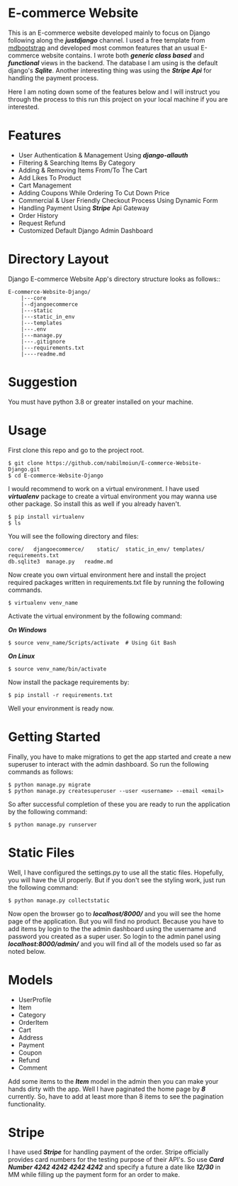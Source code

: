 E-commerce Website
====================

This is an E-commerce website developed mainly to focus on Django following along the ***justdjango*** channel. I used a free template from [mdbootstrap](https://mdbootstrap.com/snippets/jquery/mdbootstrap/50504?action=full_screen_mode) and developed most common features that an usual E-commerce website contains. I wrote both ***generic class based*** and ***functional*** views in the backend. The database I am using is the default django's ***Sqlite***. Another interesting thing was using the ***Stripe Api*** for handling the payment process.

Here I am noting down some of the features below and I will instruct you through the process to this run this project on your local machine if you are interested.




Features
====================
+ User Authentication & Management Using ***django-allauth***
+ Filtering & Searching Items By Category
+ Adding & Removing Items From/To The Cart
+ Add Likes To Product
+ Cart Management
+ Adding Coupons While Ordering To Cut Down Price
+ Commercial & User Friendly Checkout Process Using Dynamic Form
+ Handling Payment Using ***Stripe*** Api Gateway
+ Order History
+ Request Refund
+ Customized Default Django Admin Dashboard

Directory Layout
====================

Django E-commerce Website App's directory structure looks as follows::

    E-commerce-Website-Django/
        |---core
        |--djangoecommerce
        |---static
        |---static_in_env
        |---templates
        |---.env
        |---manage.py
        |---.gitignore
        |---requirements.txt
        |----readme.md

Suggestion
====================

You must have python 3.8 or greater installed on your machine.

# Usage

First clone this repo and go to the project root.

    $ git clone https://github.com/nabilmoiun/E-commerce-Website-Django.git
    $ cd E-commerce-Website-Django

I would recommend to work on a virtual environment. I have used ***virtualenv*** package to create a virtual environment you may wanna use other package. So install this as well if you already haven't.

    $ pip install virtualenv
    $ ls
    
You will see the following directory and files:

    core/   djangoecommerce/    static/  static_in_env/ templates/  requirements.txt
    db.sqlite3  manage.py   readme.md
    
Now create you own virtual environment here and install the project required packages written in requirements.txt file by running the following commands.

    $ virtualenv venv_name

Activate the virtual environment by the following command:

***On Windows***
    
    $ source venv_name/Scripts/activate  # Using Git Bash
    
***On Linux***

    $ source venv_name/bin/activate
    
Now install the package requirements by:

    $ pip install -r requirements.txt
    
Well your environment is ready now.

Getting Started
====================

Finally, you have to make migrations to get the app started and create a new superuser to interact with the admin dashboard.
So run the following commands as follows:

    $ python manage.py migrate
    $ python manage.py createsuperuser --user <username> --email <email>

So after successful completion of these you are ready to run the application by the following command:

    $ python manage.py runserver
    
Static Files
====================

Well, I have configured the settings.py to use all the static files. Hopefully, you will have the UI properly. But if you don't see the styling work, just run the following command:

    $ python manage.py collectstatic
   
Now open the browser go to ***localhost/8000/*** and you will see the home page of the application.
But you will find no product. Because you have to add items by login to the the admin dashboard using the username and password you created as a super user.
So login to the admin panel using ***localhost:8000/admin/*** and you will find all of the models used so far as noted below.

Models
====================

+ UserProfile
+ Item
+ Category
+ OrderItem
+ Cart
+ Address
+ Payment
+ Coupon
+ Refund
+ Comment

Add some items to the ***Item*** model in the admin then you can make your hands dirty with the app. Well I have paginated the home page by ***8*** currently. So, have to add at least more than 8 items to see the pagination functionality.

Stripe
====================
I have used ***Stripe*** for handling payment of the order. Stripe officially provides card numbers for the testing purpose of their API's. So use  ***Card Number 4242 4242 4242 4242*** and specify a future a date like ***12/30*** in MM while filling up the payment form for an order to make.
